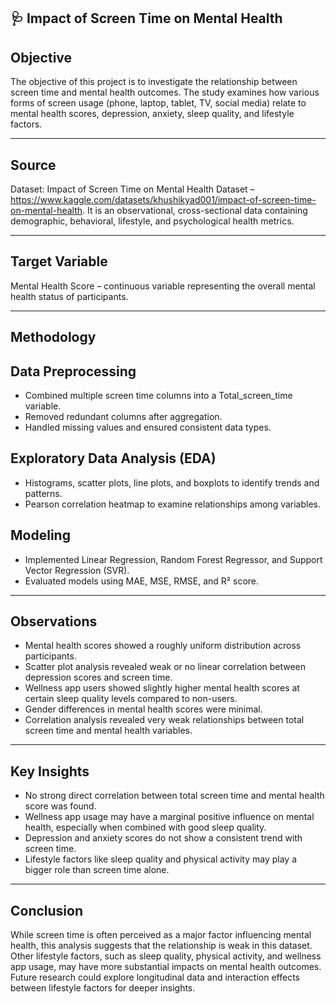 ## 🩺 Impact of Screen Time on Mental Health

## Objective
The objective of this project is to investigate the relationship between screen time and mental health outcomes. The study examines how various forms of screen usage (phone, laptop, tablet, TV, social media) relate to mental health scores, depression, anxiety, sleep quality, and lifestyle factors.

-----

## Source
Dataset: Impact of Screen Time on Mental Health Dataset – https://www.kaggle.com/datasets/khushikyad001/impact-of-screen-time-on-mental-health. It is an observational, cross-sectional data containing demographic, behavioral, lifestyle, and psychological health metrics.

------

## Target Variable
Mental Health Score – continuous variable representing the overall mental health status of participants.

-----

## Methodology

## Data Preprocessing
- Combined multiple screen time columns into a Total_screen_time variable.
- Removed redundant columns after aggregation.
- Handled missing values and ensured consistent data types.

## Exploratory Data Analysis (EDA)
- Histograms, scatter plots, line plots, and boxplots to identify trends and patterns.
- Pearson correlation heatmap to examine relationships among variables.

## Modeling
- Implemented Linear Regression, Random Forest Regressor, and Support Vector Regression (SVR).
- Evaluated models using MAE, MSE, RMSE, and R² score.

-----

## Observations
- Mental health scores showed a roughly uniform distribution across participants.
- Scatter plot analysis revealed weak or no linear correlation between depression scores and screen time.
- Wellness app users showed slightly higher mental health scores at certain sleep quality levels compared to non-users.
- Gender differences in mental health scores were minimal.
- Correlation analysis revealed very weak relationships between total screen time and mental health variables.

-----

## Key Insights
- No strong direct correlation between total screen time and mental health score was found.
- Wellness app usage may have a marginal positive influence on mental health, especially when combined with good sleep quality.
- Depression and anxiety scores do not show a consistent trend with screen time.
- Lifestyle factors like sleep quality and physical activity may play a bigger role than screen time alone.

------

## Conclusion
While screen time is often perceived as a major factor influencing mental health, this analysis suggests that the relationship is weak in this dataset. Other lifestyle factors, such as sleep quality, physical activity, and wellness app usage, may have more substantial impacts on mental health outcomes. Future research could explore longitudinal data and interaction effects between lifestyle factors for deeper insights.
